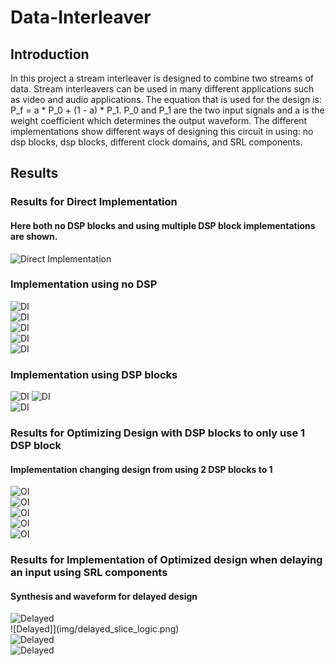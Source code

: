 # Data-Interleaver

## Introduction
In this project a stream interleaver is designed to combine two streams of data. Stream interleavers can be used in many different applications such as video and audio applications.
The equation that is used for the design is: P_f = a * P_0 + (1 - a) * P_1. P_0 and P_1 are the two input signals and a is the weight coefficient which determines the output waveform. The different implementations show different ways of designing this circuit in using: no dsp blocks, dsp blocks, different clock domains, and SRL components.

## Results
### Results for Direct Implementation
#### Here both no DSP blocks and using multiple DSP block implementations are shown.
![Direct Implementation](img/direct_imp_sim.PNG)  
### Implementation using no DSP  
![DI](img/direct_imp_no_dsp.PNG)  
![DI](img/no_dsp+dsp.PNG)  
![DI](img/slice_logic_dist_no_dsp.PNG)  
![DI](img/slice_logic_no_dsp.PNG)  
![DI](img/utilization_no_dsp.PNG)  
### Implementation using DSP blocks  
![DI](img/direct_imp_synthesis_schem.PNG) 
![DI](img/direct_imp_utilization.PNG)  
![DI](img/direct_imp_place_report_dsp.PNG)  
### Results for Optimizing Design with DSP blocks to only use 1 DSP block
#### Implementation changing design from using 2 DSP blocks to 1
![OI](img/optimized_sim.PNG)  
![OI](img/optimized_dsp.PNG)  
![OI](img/optimized_report_lut1.PNG)  
![OI](img/optimized_slice_logic_distribution.PNG)  
![OI](img/optimized_synthesis_schem.PNG)  
### Results for Implementation of Optimized design when delaying an input using SRL components  
#### Synthesis and waveform for delayed design
![Delayed](img/delayed_wav.PNG)  
![Delayed]](img/delayed_slice_logic.png)  
![Delayed](img/delayed_synthesis.png)  
![Delayed](img/delayed_dsp.png)  
